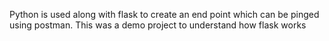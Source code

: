 Python is used along with flask to create an end point which can be pinged using postman. This was a demo project to understand how flask works
